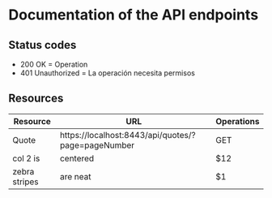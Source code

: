 # Documentation of the API endpoints

## Status codes

- 200 OK = Operation 
- 401 Unauthorized = La operación necesita permisos 


## Resources

| Resource        | URL           | Operations  |
| --------------- |-----------------------------------------------------| -------------|
| Quote           | https://localhost:8443/api/quotes/?page=pageNumber | GET |
| col 2 is      | centered      |   $12 |
| zebra stripes | are neat      |    $1 |

